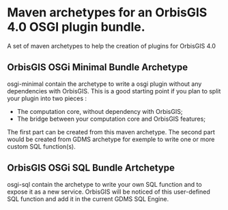 Maven archetypes for an OrbisGIS 4.0 OSGI plugin bundle.
=====

A set of maven archetypes to help the creation of plugins for OrbisGIS 4.0

## OrbisGIS OSGi Minimal Bundle Archetype

osgi-minimal contain the archetype to write a osgi plugin without any
 dependencies with OrbisGIS.
This is a good starting point if you plan to split your plugin into two pieces :

- The computation core, without dependency with OrbisGIS;
- The bridge between your computation core and OrbisGIS features;

The first part can be created from this maven archetype. The second part would
 be created from GDMS archetype for exemple to write one or more custom SQL function(s).
 
 ## OrbisGIS OSGi SQL Bundle Artchetype
 
 osgi-sql contain the archetype to write your own SQL function and to expose it as a new service.
 OrbisGIS will be noticed of this user-defined SQL function and add it in the current GDMS SQL Engine.
